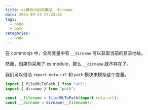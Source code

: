 ```yaml
---
title: es模块中如何模拟__dirname
date: 2024-09-22 22:24:02
tags:
  - node
  - path
categories:
  - node
---
```


在 commonjs 中，全局变量中有 `__dirname` 可以获取当前的目录地址。

然而，如果你采用了 es module，那么 `__dirname` 就不存在了。

<!-- more -->

我们可以借助 `import.meta.url` 和 `path` 模块来模拟这个变量。

```js
import { fileURLToPath } from "url";
import { dirname } from "path";

const __filename = fileURLToPath(import.meta.url);
const __dirname = dirname(__filename);
```
